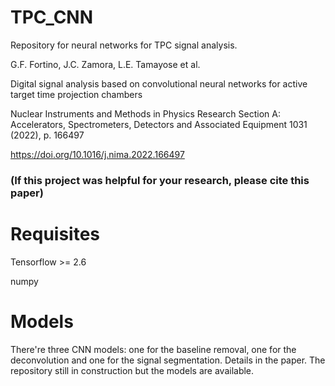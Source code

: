 # TPC_CNN
 
Repository for neural networks for TPC signal analysis. 

G.F. Fortino, J.C. Zamora, L.E. Tamayose et al.

Digital signal analysis based on convolutional neural networks for active target time projection chambers

Nuclear Instruments and Methods in Physics Research Section A: Accelerators, Spectrometers, Detectors and Associated Equipment 1031 (2022), p. 166497

https://doi.org/10.1016/j.nima.2022.166497

### (If this project was helpful for your research, please cite this paper)

# Requisites

Tensorflow >= 2.6

numpy

# Models

There're three CNN models: one for the baseline removal, one for the deconvolution and one for the signal segmentation. Details in the paper. The repository still in construction but the models are available.
